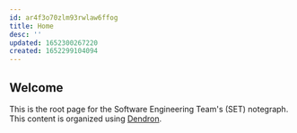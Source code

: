 ```yaml
---
id: ar4f3o70zlm93rwlaw6ffog
title: Home
desc: ''
updated: 1652300267220
created: 1652299104094
---
```

## Welcome

This is the root page for the Software Engineering Team's (SET) notegraph. This content is organized using [Dendron](https://www.dendron.so/).
